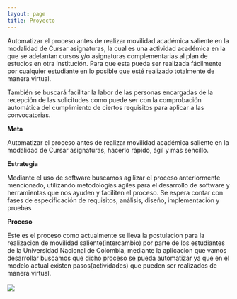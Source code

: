 ```yaml
---
layout: page
title: Proyecto
---
```



Automatizar el proceso antes de realizar movilidad académica saliente en la modalidad de Cursar asignaturas, la cual es una actividad académica en la que se adelantan cursos y/o asignaturas complementarias al plan de estudios en otra institución. Para que esta pueda ser realizada fácilmente por cualquier estudiante en lo posible que esté realizado totalmente de manera virtual.

También se buscará facilitar la labor de las personas encargadas de la recepción de las solicitudes como puede ser con la comprobación automática del cumplimiento de ciertos requisitos para aplicar a las convocatorias.

**Meta**

Automatizar el proceso antes de realizar movilidad académica saliente en la modalidad de Cursar asignaturas, hacerlo rápido, ágil y más sencillo.

**Estrategia**

Mediante el uso de software buscamos agilizar el proceso anteriormente mencionado, utilizando metodologías ágiles para el desarrollo de software y herramientas que nos ayuden y faciliten el proceso. Se espera contar con fases de especificación de requisitos, análisis, diseño, implementación y pruebas

**Proceso**

Este es el proceso como actualmente se lleva la postulacion para la realizacion de movilidad saliente(intercambio) por parte de los estudiantes de la Universidad Nacional de Colombia, mediante la aplicacion que vamos desarrollar buscamos que dicho proceso se pueda automatizar ya que en el modelo actual existen pasos(actividades) que pueden ser realizados de manera virtual.
<br>
<br>
<img src="/ingesoft2/public/Proceso.png">
